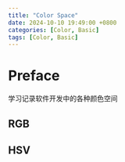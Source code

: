 ```yaml
---
title: "Color Space"
date: 2024-10-10 19:49:00 +0800
categories: [Color, Basic]
tags: [Color, Basic]
---
```

# Preface
学习记录软件开发中的各种颜色空间
## RGB
## HSV


